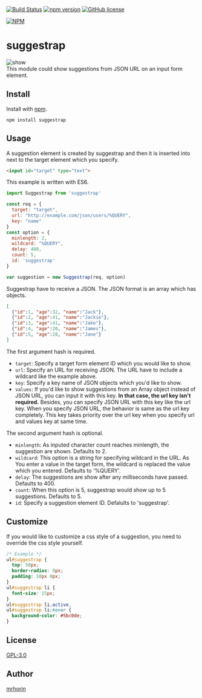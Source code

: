 [![Build Status](https://travis-ci.org/mrhorin/suggestrap.svg?branch=master)](https://travis-ci.org/mrhorin/suggestrap)
[![npm version](https://badge.fury.io/js/suggestrap.svg)](https://badge.fury.io/js/suggestrap)
[![GitHub license](https://img.shields.io/badge/license-GPLv3-blue.svg)](https://raw.githubusercontent.com/mrhorin/suggestrap/master/LICENSE)  

[![NPM](https://nodei.co/npm/suggestrap.png)](https://nodei.co/npm/suggestrap/)

# suggestrap
![show](https://user-images.githubusercontent.com/6502717/49056240-4c7db100-f23e-11e8-9a2e-863f59ad84a7.gif)  
This module could show suggestions from JSON URL on an input form element.

## Install
Install with [npm](https://www.npmjs.com/).
```
npm install suggestrap
```

## Usage
A suggestion element is created by suggestrap and then it is inserted into next to the target element which you specify.  
```html
<input id="target" type="text">
```
This example is written with ES6.  
```javascript
import Suggestrap from 'suggestrap'

const req = {
  target: "target",
  url: "http://example.com/json/users/%QUERY",
  key: "name"
}
const option = {
  minlength: 2,
  wildcard: "%QUERY",
  delay: 400,
  count: 5,
  id: 'suggestrap'
}

var suggestion = new Suggestrap(req, option)
```
Suggestrap have to receive a JSON. The JSON format is an array which has objects.
```json
[
  {"id":1, "age":32, "name":"Jack"},
  {"id":2, "age":41, "name":"Jackie"},
  {"id":3, "age":41, "name":"Jake"},
  {"id":4, "age":20, "name":"James"},
  {"id":5, "age":28, "name":"Jane"}
]
```  

The first argument hash is required.
- `target`: Specify a target form element ID which you would like to show.
- `url`: Specify an URL for receiving JSON. The URL have to include a wildcard like the example above.
- `key`: Specify a key name of JSON objects which you'd like to show.
- `values`: If you'd like to show suggestions from an Array object instead of JSON URL, you can input it with this key. **In that case, the url key isn't required.** Besides, you can specify JSON URL with this key like the url key. When you specify JSON URL, the behavior is same as the url key completely. This key takes priority over the url key when you specify url and values key at same time.

The second argument hash is optional.
- `minlength`: As inputed character count reaches minlength, the suggestion are shown. Defaults to 2.
- `wildcard`: This option is a string for specifying wildcard in the URL. As You enter a value in the target form, the wildcard is replaced the value which you entered. Defaults to '%QUERY'.
- `delay`: The suggestions are show after any milliseconds have passed. Defaults to 400.
- `count`: When this option is 5, suggestrap would show up to 5 suggestions. Defaults to 5.
- `id`: Specify a suggestion element ID. Defalults to 'suggestrap'.

## Customize
If you would like to customize a css style of a suggestion, you need to override the css style yourself.
```css
/* Example */
ul#suggestrap {
  top: 50px;
  border-radius: 0px;
  padding: 10px 0px;
}
ul#suggestrap li {
  font-size: 15px;
}
ul#suggestrap li.active,
ul#suggestrap li:hover {
  background-color: #5bc0de;
}
```

## License
[GPL-3.0](https://opensource.org/licenses/GPL-3.0)

## Author
[mrhorin](https://github.com/mrhorin)
